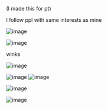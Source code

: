 (I made this for pt)

I follow ppl with same interests as mine

![image](https://github.com/user-attachments/assets/0bbb378d-6b80-47dd-9e8e-9d2acc11fa65)


![image](https://github.com/user-attachments/assets/c61b7251-248e-417d-83f8-1aef3703609b)


winks

![image](https://github.com/user-attachments/assets/7f2e11a9-ad60-4cdb-a8d6-9bce3fde55e4)

![image](https://github.com/user-attachments/assets/f190d8ef-1d20-4dc0-a2f6-d04be825b405)
![image](https://github.com/user-attachments/assets/bdd76334-9ea4-4ac6-879b-50079bd2ead0)

![image](https://github.com/user-attachments/assets/f9ae15a4-b5c4-4560-ac3e-26809cf68b9b)

![image](https://github.com/user-attachments/assets/ea445564-c097-4e87-9a68-b1f9402e684f)
